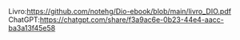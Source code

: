 Livro:https://github.com/notehg/Dio-ebook/blob/main/livro_DIO.pdf
ChatGPT:https://chatgpt.com/share/f3a9ac6e-0b23-44e4-aacc-ba3a13f45e58
